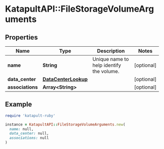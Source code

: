 # KatapultAPI::FileStorageVolumeArguments

## Properties

| Name | Type | Description | Notes |
| ---- | ---- | ----------- | ----- |
| **name** | **String** | Unique name to help identify the volume. | [optional] |
| **data_center** | [**DataCenterLookup**](DataCenterLookup.md) |  | [optional] |
| **associations** | **Array&lt;String&gt;** |  | [optional] |

## Example

```ruby
require 'katapult-ruby'

instance = KatapultAPI::FileStorageVolumeArguments.new(
  name: null,
  data_center: null,
  associations: null
)
```

